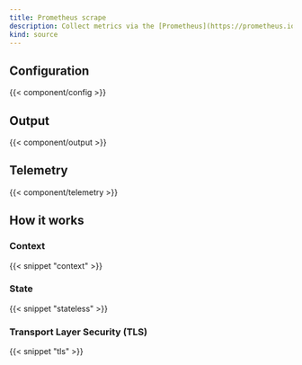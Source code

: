 ```yaml
---
title: Prometheus scrape
description: Collect metrics via the [Prometheus](https://prometheus.io) client
kind: source
---
```


## Configuration

{{< component/config >}}

## Output

{{< component/output >}}

## Telemetry

{{< component/telemetry >}}

## How it works

### Context

{{< snippet "context" >}}

### State

{{< snippet "stateless" >}}

### Transport Layer Security (TLS)

{{< snippet "tls" >}}
